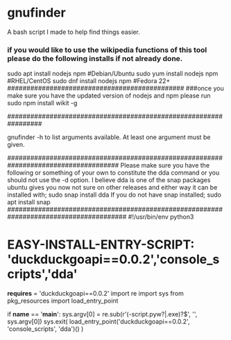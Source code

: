 # gnufinder
A bash script I made to help find things easier.
### if you would like to use the wikipedia functions of this tool please do the following installs if not already done.
sudo apt install nodejs npm     #Debian/Ubuntu
sudo yum install nodejs npm     #RHEL/CentOS
sudo dnf install nodejs npm     #Fedora 22+
##############################################
###once you make sure you have the updated version of nodejs and npm please run
sudo npm install wikit -g

#################################################################

gnufinder -h to list arguments available. At least one argument must be given.

#####################################################################################
 Please make sure you have the following or something of your own to constitute the dda command or you should not use the -d option. 
I believe dda is one of the snap packages ubuntu gives you now not sure on other releases and either way it can be installed with;
sudo snap install dda 
If you do not have snap installed; 
sudo apt install snap
#######################################################################################
#!/usr/bin/env python3
# EASY-INSTALL-ENTRY-SCRIPT: 'duckduckgoapi==0.0.2','console_scripts','dda'
__requires__ = 'duckduckgoapi==0.0.2'
import re
import sys 
from pkg_resources import load_entry_point

if __name__ == '__main__':
    sys.argv[0] = re.sub(r'(-script\.pyw?|\.exe)?$', '', sys.argv[0])
    sys.exit(
        load_entry_point('duckduckgoapi==0.0.2', 'console_scripts', 'dda')()
    )   

